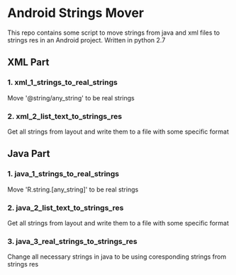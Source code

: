 # Android Strings Mover
This repo contains some script to move strings from java and xml files to strings res in an Android project.
Written in python 2.7

## XML Part
### 1. xml_1_strings_to_real_strings
Move '@string/any_string' to be real strings

### 2. xml_2_list_text_to_strings_res
Get all strings from layout and write them to a file with some specific format

## Java Part
### 1. java_1_strings_to_real_strings
Move 'R.string.[any_string]' to be real strings

### 2. java_2_list_text_to_strings_res
Get all strings from layout and write them to a file with some specific format

### 3. java_3_real_strings_to_strings_res
Change all necessary strings in java to be using coresponding strings from strings res